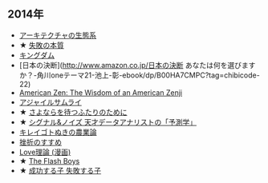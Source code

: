 ## 2014年

* [アーキテクチャの生態系](http://www.amazon.co.jp/アーキテクチャの生態系――情報環境はいかに設計されてきたか-濱野-智史/dp/4757102453?tag=chibicode-22)
* ★ [失敗の本質](http://www.amazon.co.jp/失敗の本質-戸部-良一-ebook/dp/B00BN16XX8?tag=chibicode-22)
* [キングダム](http://www.amazon.co.jp/キングダム-コミック-1-33巻セット-ヤングジャンプコミックス-泰久/dp/B00HHK34QI?tag=chibicode-22)
* [日本の決断](http://www.amazon.co.jp/日本の決断 あなたは何を選びますか？-角川oneテーマ21-池上-彰-ebook/dp/B00HA7CMPC?tag=chibicode-22)
* [American Zen: The Wisdom of an American Zenji](http://www.amazon.com/American-Zen-The-Wisdom-Zenji/dp/1449560792?tag=chibicode-22)
* [アジャイルサムライ](http://www.amazon.co.jp/アジャイルサムライ−達人開発者への道−-Jonathan-Rasmusson/dp/4274068560?tag=chibicode-22)
* ★ [さよならを待つふたりのために](http://www.amazon.co.jp/さよならを待つふたりのために-STAMP-BOOKS-ジョン・グリーン/dp/4001164051?tag=chibicode-22)
* ★ [シグナル&ノイズ 天才データアナリストの「予測学」](http://www.amazon.co.jp/シグナル-ノイズ-天才データアナリストの「予測学」-ネイト-シルバー-ebook/dp/B00HWP6MXA?tag=chibicode-22)
* [キレイゴトぬきの農業論](http://www.amazon.co.jp/キレイゴトぬきの農業論（新潮新書）-久松-達央-ebook/dp/B00IP4C07E?tag=chibicode-22)
* [挫折のすすめ](http://www.amazon.co.jp/挫折のすすめ-NextPublishing-平石-郁生-ebook/dp/B00JY2KMYO?tag=chibicode-22)
* [Love理論 (漫画)](http://www.amazon.co.jp/LOVE理論-1-アクションコミックス-水野-敬也/dp/4575841900?tag=chibicode-22)
* ★ [The Flash Boys](http://www.amazon.co.jp/Flash-Boys-Wall-Street-Revolt-ebook/dp/B00HVJB4VM?tag=chibicode-22)
* ★ [成功する子 失敗する子](http://www.amazon.co.jp/成功する子-失敗する子――何が「その後の人生」を決めるのか-ポール・タフ/dp/4862761666?tag=chibicode-22)
